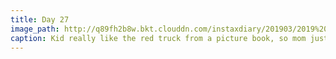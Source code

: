 ```yaml
---
title: Day 27
image_path: http://q89fh2b8w.bkt.clouddn.com/instaxdiary/201903/2019%203%203.jpg
caption: Kid really like the red truck from a picture book, so mom just draw it. And the book writer is MIYANISHI from Japan.
---
```



